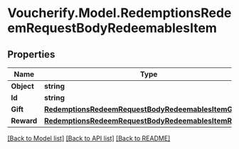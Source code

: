 # Voucherify.Model.RedemptionsRedeemRequestBodyRedeemablesItem

## Properties

Name | Type | Description | Notes
------------ | ------------- | ------------- | -------------
**Object** | **string** |  | [optional] 
**Id** | **string** |  | [optional] 
**Gift** | [**RedemptionsRedeemRequestBodyRedeemablesItemGift**](RedemptionsRedeemRequestBodyRedeemablesItemGift.md) |  | [optional] 
**Reward** | [**RedemptionsRedeemRequestBodyRedeemablesItemReward**](RedemptionsRedeemRequestBodyRedeemablesItemReward.md) |  | [optional] 

[[Back to Model list]](../../README.md#documentation-for-models) [[Back to API list]](../../README.md#documentation-for-api-endpoints) [[Back to README]](../../README.md)

